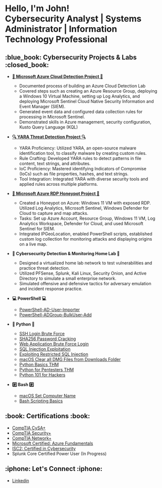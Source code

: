 <h1>Hello, I'm John! <br/>Cybersecurity Analyst</a> | Systems Administrator | Information Technology Professional</a>

<h2>:blue_book: Cybersecurity Projects & Labs :closed_book:</h2>

- <b>[:rotating_light: Microsoft Azure Cloud Detection Project :rotating_light:](https://medium.com/@john.batshon/microsoft-azure-cloud-detection-lab-project-f2f3d60ba067)</b>
  - Documented process of building an Azure Cloud Detection Lab
  - Covered steps such as creating an Azure Resource Group, deploying a Windows 10 Virtual Machine, setting up Log Analytics, and deploying Microsoft Sentinel Cloud Native Security Information and Event Manager (SIEM).
  - Generated event data and configured data collection rules for processing in Microsoft Sentinel.
  - Demonstrated skills in Azure management, security configuration, Kusto Query Language (KQL)
 
- <b>[:mag: YARA Threat Detection Project :mag:](https://medium.com/@john.batshon/yara-threat-detection-lab-ab182962f0cc)</b>
  - YARA Proficiency: Utilized YARA, an open-source malware identification tool, to classify malware by creating custom rules.
  - Rule Crafting: Developed YARA rules to detect patterns in file content, text strings, and attributes.
  - IoC Proficiency: Mastered identifying Indicators of Compromise (IoCs) such as file properties, hashes, and text strings.
  - Tool Integration: Integrated YARA with diverse security tools and applied rules across multiple platforms.

- <b>[:honey_pot: Microsoft Azure RDP Honeypot Project :honey_pot:](https://medium.com/@john.batshon/microsoft-azure-rdp-honeypot-project-5e338bdc62ee)</b>
  - Created a Honeypot on Azure: Windows 11 VM with exposed RDP. Utilized Log Analytics, Microsoft Sentinel, Windows Defender for Cloud to capture and map attacks.
  - Tasks: Set up Azure Account, Resource Group, Windows 11 VM, Log Analytics Workspace, Defender for Cloud, and used Microsoft Sentinel for SIEM.
  - Integrated IPGeoLocation, enabled PowerShell scripts, established custom log collection for monitoring attacks and displaying origins on a live map.
 
- <b>:closed_lock_with_key: Cybersecurity Detection & Monitoring Home Lab :closed_lock_with_key:</b>
  - Designed a virtualized home lab network to test vulnerabilities and practice threat detection.
  - Utilized PFSense, Splunk, Kali Linux, Security Onion, and Active Directory to simulate a small enterprise network.
  - Simulated offensive and defensive tactics for adversary emulation and incident response practice.
 
- <b>:computer: PowerShell :computer:</b>
  - [PowerShell-AD-User-Importer](https://github.com/JohnBatshon/PowerShell-AD-User-Importer)
  - [PowerShell-ADGroup-BulkUser-Add](https://github.com/JohnBatshon/PowerShell-ADGroup-BulkUser-Add)
 
- <b>:snake: Python :snake:</b>
  - [SSH Login Brute Force](https://github.com/JohnBatshon/SSH-Login-Brute-Force)
  - [SHA256 Password Cracking](https://github.com/JohnBatshon/SHA256-Password-Cracking)
  - [Web Application Brute Force Login](https://github.com/JohnBatshon/Web-Brute-Force-Login)
  - [SQL Injection Exploitation](https://github.com/JohnBatshon/SQL-Injection-Exploitation.py)
  - [Exploiting Restricted SQL Injection](https://github.com/JohnBatshon/Exploiting-Restricted-SQL-Injection)
  - [macOS Clear all DMG Files from Downloads Folder](https://github.com/JohnBatshon/clear-dmg-files-downloads)
  - [Python Basics THM](https://github.com/JohnBatshon/Python-Basics-TryHackMe)
  - [Python for Pentesters THM](https://github.com/JohnBatshon/Python-for-PenTesters-THM)
  - [Python 101 for Hackers](https://github.com/JohnBatshon/Python-101-For-Hackers)

- <b>:hash: Bash :hash:</b>
  - [macOS Set Computer Name](https://github.com/JohnBatshon/Bash-macOS-Set-Computer-Name)
  - [Bash Scripting Basics](https://github.com/JohnBatshon/Bash-Scripting-Basics)
 
  

<h2>:book: Certifications :book:</h2>

- [CompTIA CySA+](https://www.credly.com/badges/1f42b74b-c72a-41e6-9878-b637b12341d8)
- [CompTIA Security+](https://www.credly.com/badges/8fd92de5-d912-4180-9518-fe1362e748fa)
- [CompTIA Network+](https://www.credly.com/badges/14fcb912-7d01-4eb3-ac4a-fd23ef7ad4ab)
- [Microsoft Certified: Azure Fundamentals](https://www.credly.com/badges/5be89e4b-999d-4bb2-b9cf-2bd066f01d70)
- [ISC2: Certified in Cybersecurity](https://www.credly.com/badges/2157be12-0782-472e-ba02-0477d0e1acc3)
- Splunk Core Certified Power User (In Progress)


<h2>:iphone: Let's Connect :iphone:</h2>

- [Linkedin](https://www.linkedin.com/in/johnbatshon/)
